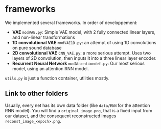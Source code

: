 # frameworks

We implemented several frameworks. In order of developpement:
* **VAE** `modVAE.py`: Simple VAE model, with 2 fully connected linear
  layers, and non-linear transformations
* **1D convolutional VAE** `modVAE1D.py`: an attempt of using 1D convolutions
  on pure sound database
* **2D convolutional VAE** `CNN_VAE.py`: a more serious attempt. Uses two
  layers of 2D convolution, then inputs it into a three linear layer encoder.
* **Recurrent Neural Network** `modAttentiondef.py`: Our most serious model,
  using an attention RNN model.


`utils.py` is just a function container, utilities mostly.

## Link to other folders
Usually, every net has its own data folder (like `data/RNN` for the attention RNN model). You will find a `original_image.png`, that is a fixed input from our dataset, and the consequent reconstructed images `reconst_image_<epoch>.png`. 

